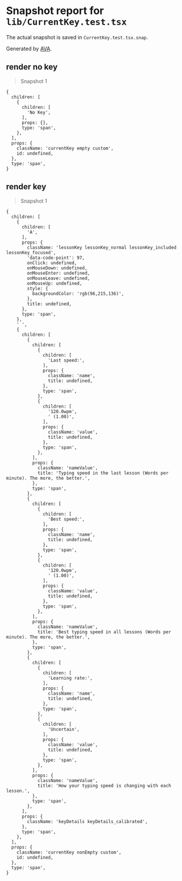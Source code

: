 # Snapshot report for `lib/CurrentKey.test.tsx`

The actual snapshot is saved in `CurrentKey.test.tsx.snap`.

Generated by [AVA](https://avajs.dev).

## render no key

> Snapshot 1

    {
      children: [
        {
          children: [
            'No Key',
          ],
          props: {},
          type: 'span',
        },
      ],
      props: {
        className: 'currentKey empty custom',
        id: undefined,
      },
      type: 'span',
    }

## render key

> Snapshot 1

    {
      children: [
        {
          children: [
            'A',
          ],
          props: {
            className: 'lessonKey lessonKey_normal lessonKey_included lessonKey_focused',
            'data-code-point': 97,
            onClick: undefined,
            onMouseDown: undefined,
            onMouseEnter: undefined,
            onMouseLeave: undefined,
            onMouseUp: undefined,
            style: {
              backgroundColor: 'rgb(96,215,136)',
            },
            title: undefined,
          },
          type: 'span',
        },
        ' ',
        {
          children: [
            {
              children: [
                {
                  children: [
                    'Last speed:',
                  ],
                  props: {
                    className: 'name',
                    title: undefined,
                  },
                  type: 'span',
                },
                {
                  children: [
                    '120.0wpm',
                    ' (1.00)',
                  ],
                  props: {
                    className: 'value',
                    title: undefined,
                  },
                  type: 'span',
                },
              ],
              props: {
                className: 'nameValue',
                title: 'Typing speed in the last lesson (Words per minute). The more, the better.',
              },
              type: 'span',
            },
            {
              children: [
                {
                  children: [
                    'Best speed:',
                  ],
                  props: {
                    className: 'name',
                    title: undefined,
                  },
                  type: 'span',
                },
                {
                  children: [
                    '120.0wpm',
                    ' (1.00)',
                  ],
                  props: {
                    className: 'value',
                    title: undefined,
                  },
                  type: 'span',
                },
              ],
              props: {
                className: 'nameValue',
                title: 'Best typing speed in all lessons (Words per minute). The more, the better.',
              },
              type: 'span',
            },
            {
              children: [
                {
                  children: [
                    'Learning rate:',
                  ],
                  props: {
                    className: 'name',
                    title: undefined,
                  },
                  type: 'span',
                },
                {
                  children: [
                    'Uncertain',
                  ],
                  props: {
                    className: 'value',
                    title: undefined,
                  },
                  type: 'span',
                },
              ],
              props: {
                className: 'nameValue',
                title: 'How your typing speed is changing with each lesson.',
              },
              type: 'span',
            },
          ],
          props: {
            className: 'keyDetails keyDetails_calibrated',
          },
          type: 'span',
        },
      ],
      props: {
        className: 'currentKey nonEmpty custom',
        id: undefined,
      },
      type: 'span',
    }
